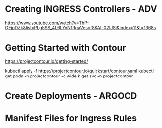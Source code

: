 # Creating INGRESS Controllers - ADV
https://www.youtube.com/watch?v=ThP-OEjpDZk&list=PLg5SS_4L6LYvN1RqaVesof8KAf-02fJSi&index=11&t=1368s

# Getting Started with Contour
https://projectcontour.io/getting-started/

kubectl apply -f https://projectcontour.io/quickstart/contour.yaml
kubectl get pods -n projectcontour -o wide
k get svc -n projectcontour

# Create Deployments - ARGOCD

# Manifest Files for Ingress Rules


